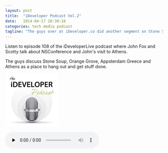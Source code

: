 ```yaml
---
layout: post
title:  "iDeveloper Podcast Vol.2"
date:   2014-04-17 20:30:18
categories: tech media podcast
tagline: "The guys over at iDeveloper.co did another segment on Stone Soup on their latest podcast."
---
```


Listen to episode 108 of the iDeveloperLive podcast where John Fox and Scotty talk about NSConference and John's visit to Athens.

The guys discuss Stone Soup, Orange Grove, Appsterdam Greece and Athens as a place to hang out and get stuff done.

![iDeveloper Podcast](/images/ideveloper-podcast.jpg)

<audio controls="controls" preload="none"><br>
  <source src="http://media.blubrry.com/ideveloper/ideveloperpodcast.ideveloper.co/ideveloper108.m4a"><br>
</audio>

[iDeveloper]: http://ideveloper.co 'iDeveloper | Stuff for OS X and iOS Developers'
[iDeveloper Podcast]: http://ideveloper.co/podcast098/ 'Listen to the Podcast on iDeveloper Podcast'
[Stone Soup]: http://stonesoup.io 'Stone Soup: Learn, Build, Ship in Athens'
[John C. Fox]: https://twitter.com/djembe

